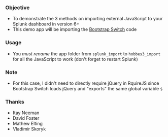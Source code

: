 ### Objective
* To demonstrate the 3 methods on importing external JavaScript to your Splunk dashboard in version 6+
* This demo app will be importing the [Bootstrap Switch](http://www.bootstrap-switch.org/) code

### Usage
* You *must rename* the app folder from `splunk_import` to `hobbes3_import` for all the JavaScript to work (don't forget to restart Splunk)

### Note
* For this case, I didn't need to directly require jQuery in RquireJS since Bootstrap Switch loads jQuery and "exports" the same global variable `$`

### Thanks
* Itay Neeman
* David Foster
* Mathew Elting
* Vladimir Skoryk
